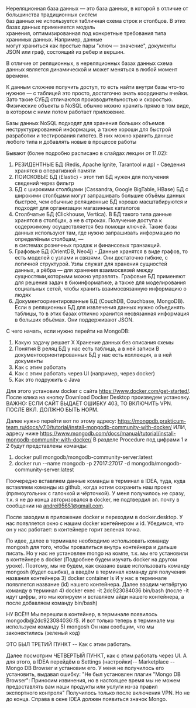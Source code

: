 Нереляционная база данных  —  это  база  данных,  в  которой  в  отличие  от большинства  традиционных  систем  
баз  данных  не  используется  табличная схема  строк  и  столбцов.  В  этих  базах  данных  применяется  модель  
хранения, оптимизированная    под    конкретные    требования    типа    хранимых    данных. Например,  данные  
могут  храниться  как  простые  пары  "ключ  —  значение", документы JSON или граф, состоящий из ребер и вершин.

В отличие от реляционных, в нереляционных базах данных схема данных является динамической и 
может меняться в любой момент времени. 

К данным сложнее получить доступ, то есть найти внутри базы что-то нужное — с таблицей это 
просто, достаточно знать координаты ячейки. Зато такие СУБД отличаются производительностью 
и скоростью. Физические объекты в NoSQL обычно можно хранить прямо в том виде, в котором 
с ними потом работает приложение. 

Базы данных NoSQL подходят для хранения больших объемов неструктурированной информации, 
а также хороши для быстрой разработки и тестирования гипотез. В них можно хранить данные 
любого типа и добавлять новые в процессе работы

Бывают (более подробно расписано в слайдах лекции от 11.02): 
1. РЕЗИДЕНТНЫЕ БД (Redis, Apache Ignite, Tarantool и др) - Сведения хранятся в оперативной памяти 
2. ПОИСКОВЫЕ БД (Elastic) - этот  тип  БД  нужен для получения сведений через фильтр
3. БД с широкими столбцами (Cassandra, Google BigTable, HBase) БД с широкими столбцами могут 
запрашивать большие объёмы данных быстрее, чем обычные реляционные БД хорошо масштабируются
и подходят для организации магазинных каталогов
4. Столбчатые БД (Clickhouse, Vertica). В  БД  такого  типа данные хранятся в столбцах, 
а не в строках. Получение доступа к содержимому осуществляется без помощи ключей. 
Такие базы данных используют там, где нужно запрашивать информацию по определёным столбцам, —   
в системах розничных продаж и финансовых транзакций.
5. Графовые БД (OrientDB, Neo4j) - Данные хранятся в виде графов, то есть моделей с узлами и 
связями. Они достаточно гибкие, с логичной структурой. Узлы служат для хранения сущностей  
данных, а рёбра — для хранения взаимосвязей между сущностями,которыми можно управлять.
Графовые БД применяют для решения задач в биоинформатике, а также для моделирования социальных 
сетей, чтобы хранить взаимосвязанную информацию о людях
6. Документоориентированные БД (CouchDB, Couchbase, MongoDB). Если в реляционных БД для извлечения
данных нужно объединять таблицы, то в этих базах отлично хранится несвязанная информация 
в больших объёмах. Они поддерживают JSON.  

С чего начать, если нужно перейти на MongoDB:
1. Какую задачу решает Х
   Хранение данных без описания схемы
2. Понятия
   В реляц БД у нас есть таблица, а в ней записи
   В документоориентированных БД у нас есть коллекция, а в ней документы
3. Как с этим работать
4. Как с этим работать через UI (например, через docker)
5. Как это подружить с Java

Для этого установим docker с сайта https://www.docker.com/get-started/. После клика на кнопку 
Download Docker Desktop произведем установку. 
ВАЖНО: ЕСЛИ САЙТ ВЫДАЁТ ОШИБКУ 403, ТО ВКЛЮЧИТЬ VPN. ПОСЛЕ ВКЛ. ДОЛЖНО БЫТЬ НОРМ. 

Далее нужно перейти вот по этому адресу:
https://mongodb.prakticum-team.ru/docs/v7.0/tutorial/install-mongodb-community-with-docker/
ИЛИ, адресу ниже
https://www.mongodb.com/docs/manual/tutorial/install-mongodb-community-with-docker/
В разделе Procedure под цифрами 1 и 2 будут представлены команды: 
1) docker pull mongodb/mongodb-community-server:latest
2) docker run --name mongodb -p 27017:27017 -d mongodb/mongodb-community-server:latest

Поочередно вставляем данные команды в терминал в IDEA, туда, куда вставляем команды из github, когда
хотим сохранить наш проект (прямоугольник с галочкой и чёрточкой). У меня получилось не сразу, 
т.к. я не до конца авторизовался в docker, не подтвердил эл. почту в сообщении на andrei95651@gmail.com.

После заходим в приложение docker и переходим в docker.desktop. У нас появляется окно с нашим docker
контейнером и id. Убедимся, что он у нас работает: в контейнере горит зеленая точка.

По идее, далее в терминале необходимо использовать команду mongosh для того, чтобы провалиться 
внутрь контейнера и дальше писать. Но у нас не установлен mongo на компе, т.к. мы его установили 
в контейнере в docker (Подробнее будем изучать docker на другом уроке). Поэтому, мы не будем,
как сказано выше использовать команду mongosh (будет ошибка), а введём в терминал команду для 
получения названия контейнера 
3) docker container ls
И у нас в терминале появляется название (id) нашего контейнера. Далее вводим четвёртую команду в терминал
4) docker exec -it 2dc923084036 bin/bash (после -it идут цифры, это мы копируем и вставляем айди нашего
контейнера, а после добавляем команду bin/bash)

НУ ВСЁ!!! Мы перешли в контейнер, в терминале появилось mongodb@2dc923084036:/$. И вот только теперь
в терминале мы используем команду 
5) mongosh 
Он нам сообщим, что мы законектились (зеленый код)

ЭТО БЫЛ ТРЕТИЙ ПУНКТ -- Как с этим работать. 

Далее посмотрим ЧЕТВЕРТЫЙ ПУНКТ, как с этим работать через UI. 
А для этого, в IDEA перейдём в Settings (настройки)-- Marketplace -- Mongo DB Browser и установим его. 
У меня не получилось его установить, выдавал ошибку:
"Не был установлен плагин "Mongo DB Browser": Приносим извинения, но в настоящее время мы не можем 
предоставлять вам наши продукты или услуги из-за правил экспортного контроля"
Получилось только после включения VPN. Но не до конца. Справа в окне IDEA должен появиться значок 
Mongo.